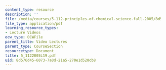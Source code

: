 ```yaml
---
content_type: resource
description: ''
file: /media/courses/5-112-principles-of-chemical-science-fall-2005/8d576d4560737a0d21a5270e1d520cb8_5_1122005L19.pdf
file_type: application/pdf
learning_resource_types:
- Lecture Videos
ocw_type: OCWFile
parent_title: Video Lectures
parent_type: CourseSection
resourcetype: Document
title: 5_1122005L19.pdf
uid: 8d576d45-6073-7a0d-21a5-270e1d520cb8
---
```

